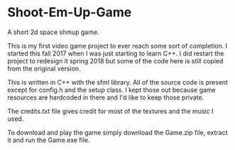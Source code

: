 # Shoot-Em-Up-Game
A short 2d space shmup game.

This is my first video game project to ever reach some sort of completion. I started this fall 2017 when I was just starting to learn C++. I did restart the project to redesign it spring 2018 but some of the code here is still copied from the original version.

This is written in C++ with the sfml library. All of the source code is present except for config.h and the setup class. I kept those out because game resources are hardcoded in there and I'd like to keep those private.

The credits.txt file gives credit for most of the textures and the music I used.

To download and play the game simply download the Game.zip file, extract it and run the Game.exe file.

